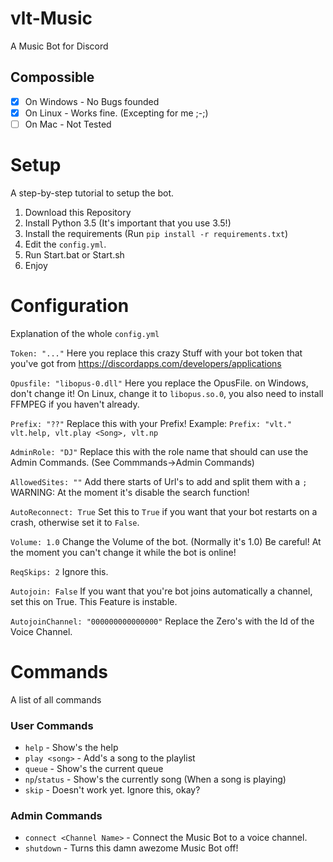 # vlt-Music
A Music Bot for Discord

## Compossible
- [x] On Windows - No Bugs founded
- [x] On Linux - Works fine. (Excepting for me ;-;)
- [ ] On Mac - Not Tested

# Setup
A step-by-step tutorial to setup the bot.

1. Download this Repository
2. Install Python 3.5 (It's important that you use 3.5!)
3. Install the requirements (Run `pip install -r requirements.txt`)
4. Edit the `config.yml`.
5. Run Start.bat or Start.sh
6. Enjoy

# Configuration
Explanation of the whole `config.yml`

`Token: "..."`
Here you replace this crazy Stuff with your bot token that you've got from 
<url>https://discordapps.com/developers/applications</url>

`Opusfile: "libopus-0.dll"`
Here you replace the OpusFile.
on Windows, don't change it!
On Linux, change it to `libopus.so.0`, you also need to install FFMPEG if you haven't already.

`Prefix: "??"`
Replace this with your Prefix!
Example: `Prefix: "vlt."`
`vlt.help, vlt.play <Song>, vlt.np`

`AdminRole: "DJ"`
Replace this with the role name that should can use the Admin Commands. (See Commmands->Admin Commands)

`AllowedSites: ""`
Add there starts of Url's to add and split them with a `;`
WARNING: At the moment it's disable the search function!

`AutoReconnect: True`
Set this to `True` if you want that your bot restarts on a crash, otherwise set it to `False`.

`Volume: 1.0`
Change the Volume of the bot. (Normally it's 1.0)
Be careful! At the moment you can't change it while the bot is online!

`ReqSkips: 2`
Ignore this.

`Autojoin: False`
If you want that you're bot joins automatically a channel, set this on True.
This Feature is instable.

`AutojoinChannel: "000000000000000"`
Replace the Zero's with the Id of the Voice Channel.


# Commands
A list of all commands

### User Commands
- `help` - Show's the help
- `play <song>` - Add's a song to the playlist
- `queue` - Show's the current queue
- `np`/`status` - Show's the currently song (When a song is playing)
- `skip` - Doesn't work yet. Ignore this, okay?

### Admin Commands
- `connect <Channel Name>` - Connect the Music Bot to a voice channel.
- `shutdown` - Turns this damn awezome Music Bot off!
